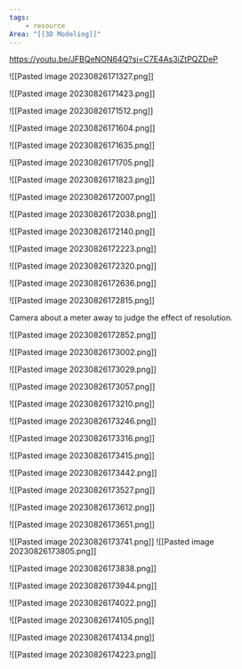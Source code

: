 ```yaml
---
tags:
	- resource
Area: "[[3D Modeling]]"
---
```



https://youtu.be/JFBQeNON64Q?si=C7E4As3iZtPQZDeP

![[Pasted image 20230826171327.png]]

![[Pasted image 20230826171423.png]]

![[Pasted image 20230826171512.png]]

![[Pasted image 20230826171604.png]]

![[Pasted image 20230826171635.png]]

![[Pasted image 20230826171705.png]]

![[Pasted image 20230826171823.png]]

![[Pasted image 20230826172007.png]]

![[Pasted image 20230826172038.png]]

![[Pasted image 20230826172140.png]]

![[Pasted image 20230826172223.png]]

![[Pasted image 20230826172320.png]]

![[Pasted image 20230826172636.png]]

![[Pasted image 20230826172815.png]]

Camera about a meter away to judge the effect of resolution.


![[Pasted image 20230826172852.png]]

![[Pasted image 20230826173002.png]]

![[Pasted image 20230826173029.png]]

![[Pasted image 20230826173057.png]]

![[Pasted image 20230826173210.png]]

![[Pasted image 20230826173246.png]]

![[Pasted image 20230826173316.png]]

![[Pasted image 20230826173415.png]]

![[Pasted image 20230826173442.png]]

![[Pasted image 20230826173527.png]]

![[Pasted image 20230826173612.png]]

![[Pasted image 20230826173651.png]]

![[Pasted image 20230826173741.png]]
![[Pasted image 20230826173805.png]]

![[Pasted image 20230826173838.png]]

![[Pasted image 20230826173944.png]]

![[Pasted image 20230826174022.png]]

![[Pasted image 20230826174105.png]]

![[Pasted image 20230826174134.png]]

![[Pasted image 20230826174223.png]]